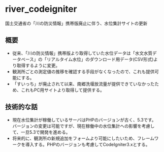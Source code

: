# river_codeigniter

国土交通省の「川の防災情報」携帯版廃止に伴う、水位集計サイトの更新

## 概要
* 従来、「川の防災情報」携帯版より取得していた水位データは「水文水質データベース」の「リアルタイム水位」のダウンロード用データ(CSV形式)より取得するように変更。
* 観測所ごとの測定値の推移を確認する手段がなくなったので、これも提供可能にする。
* 「すいっち」が廃止されて以来、南郷洗堰放流量が提供できていなかったため、これもPC用サイトより取得して提供する。

## 技術的な話
* 現在水位集計が稼働しているサーバはPHPのバージョンが古く、5.3です。バージョンの変更は可能ですが、現在稼働中の水位集計への影響を考慮して、一旦5.3で開発を進める。
* 将来的に、観測所の新規追加をフォームより可能にしたいため、フレームワークを導入する。PHPのバージョンも考慮してCodeIgniter3.xとする。